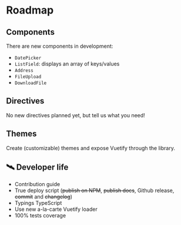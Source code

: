 # Roadmap

## Components

There are new components in development:

- `DatePicker`
- `ListField`: displays an array of keys/values
- `Address`
- `FileUpload`
- `DownloadFile`

## Directives

No new directives planned yet, but tell us what you need!

## Themes

Create (customizable) themes and expose Vuetify through the library.

## 🛰️ Developer life

- Contribution guide
- True deploy script (~~publish on NPM~~, ~~publish docs~~, Github release, ~~commit~~ and ~~changelog~~)
- Typings TypeScript
- Use new a-la-carte Vuetify loader
- 100% tests coverage
